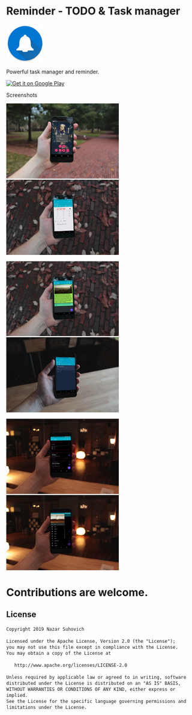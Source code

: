 # Reminder - TODO & Task manager

<img src="https://github.com/naz013/reminder-kotlin/raw/master/res/app_icon.png" width="100" alt="Reminder">

Powerful task manager and reminder.

<a href='https://play.google.com/store/apps/details?id=com.cray.software.justreminder&pcampaignid=MKT-Other-global-all-co-prtnr-py-PartBadge-Mar2515-1'>
<img alt='Get it on Google Play' src='https://play.google.com/intl/en_us/badges/images/generic/en_badge_web_generic.png' width='150'/>
</a>

Screenshots

<p float="left">
  <img src="https://github.com/naz013/reminder-kotlin/raw/master/res/reminder_scr.jpg" width="300" />
  <img src="https://github.com/naz013/reminder-kotlin/raw/master/res/scr1.jpg" width="300" />
</p>

<p float="left">
  <img src="https://github.com/naz013/reminder-kotlin/raw/master/res/scr2.jpg" width="300" />
  <img src="https://github.com/naz013/reminder-kotlin/raw/master/res/scr3.jpg" width="300" />
</p>

<p float="left">
  <img src="https://github.com/naz013/reminder-kotlin/raw/master/res/scr4.jpg" width="300" />
  <img src="https://github.com/naz013/reminder-kotlin/raw/master/res/scr5.jpg" width="300" />
</p>

# Contributions are welcome.

License
-------

    Copyright 2019 Nazar Suhovich

    Licensed under the Apache License, Version 2.0 (the "License");
    you may not use this file except in compliance with the License.
    You may obtain a copy of the License at

       http://www.apache.org/licenses/LICENSE-2.0

    Unless required by applicable law or agreed to in writing, software
    distributed under the License is distributed on an "AS IS" BASIS,
    WITHOUT WARRANTIES OR CONDITIONS OF ANY KIND, either express or implied.
    See the License for the specific language governing permissions and
    limitations under the License.

